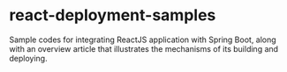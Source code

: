 # react-deployment-samples
Sample codes for integrating ReactJS application with Spring Boot, along with an overview article that illustrates the mechanisms of its building and deploying.
